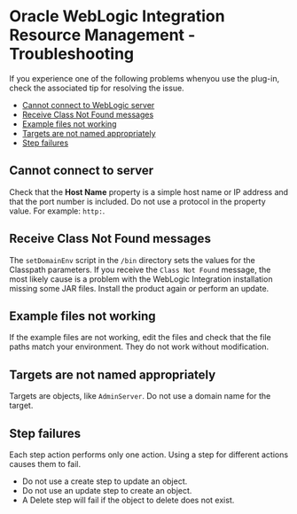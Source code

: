 
# Oracle WebLogic Integration Resource Management - Troubleshooting

If you experience one of the following problems whenyou use the plug-in, check the associated tip for resolving the issue.

* [Cannot connect to WebLogic server](#ts1)
* [Receive Class Not Found messages](#ts2)
* [Example files not working](#ts3)
* [Targets are not named appropriately](#ts4)
* [Step failures](#ts5)


## Cannot connect to server

Check that the **Host Name** property is a simple host name or IP address and that the port number is included. Do not use a protocol in the property value. For example: `http:`.


## Receive Class Not Found messages

The `setDomainEnv` script in the `/bin` directory sets the values for the Classpath parameters. If you receive the `Class Not Found` message, the most likely cause is a problem with the WebLogic Integration installation missing some JAR files. Install the product again or perform an update.


## Example files not working

If the example files are not working, edit the files and check that the file paths match your environment. They do not work without modification.


## Targets are not named appropriately

Targets are objects, like `AdminServer`. Do not use a domain name for the target.


## Step failures

Each step action performs only one action. Using a step for different actions causes them to fail.

* Do not use a create step to update an object.
* Do not use an update step to create an object.
* A Delete step will fail if the object to delete does not exist.
